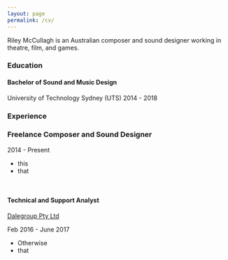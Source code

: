 ```yaml
---
layout: page
permalink: /cv/
---
```


Riley McCullagh is an Australian composer and sound designer working in theatre, film, and games.

### Education

<div class="greybox">

<h4>Bachelor of Sound and Music Design</h4>
University of Technology Sydney (UTS)
2014 - 2018                    

</div>

### Experience
<div class="greybox">
<h3>Freelance Composer and Sound Designer</h3>

2014 - Present
<ul>
<li>this </li>
<li> that </li>
<ul>

</div>
<br>
<div class="greybox">
<h4>Technical and Support Analyst</h4>

<a href="http://dalegroup.net/">Dalegroup Pty Ltd</a>

Feb 2016 - June 2017
<ul>
<li>Otherwise</li>
<li>that</li>
<ul>

</div>

